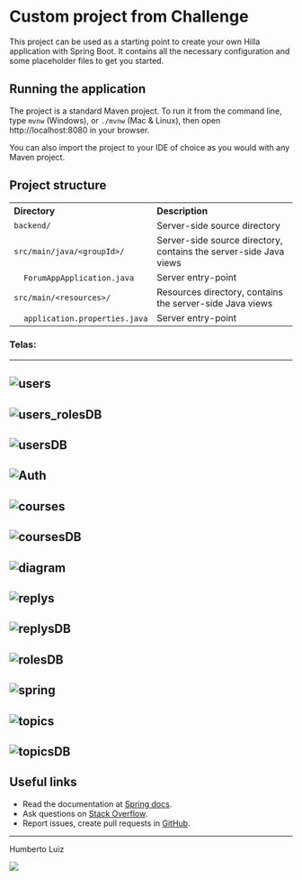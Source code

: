 # Custom project from Challenge

This project can be used as a starting point to create your own Hilla application with Spring Boot.
It contains all the necessary configuration and some placeholder files to get you started.

## Running the application

The project is a standard Maven project. To run it from the command line,
type `mvnw` (Windows), or `./mvnw` (Mac & Linux), then open
http://localhost:8080 in your browser.

You can also import the project to your IDE of choice as you would with any
Maven project.

## Project structure

<table style="width:100%; text-align: left;">
  <tr><th>Directory</th><th>Description</th></tr>
  <tr><td><code>backend/</code></td><td>Server-side source directory</td></tr>
   
   <tr><td><code>src/main/java/&lt;groupId&gt;/</code></td><td>Server-side 
	source directory, contains the server-side Java views</td></tr>
  <tr><td>&nbsp;&nbsp;&nbsp;&nbsp;<code>ForumAppApplication.java</code></td><td>Server entry-point</td></tr>


  <tr><td><code>src/main/&lt;resources&gt;/</code></td><td>Resources directory, contains the server-side Java views</td></tr>
  <tr><td>&nbsp;&nbsp;&nbsp;&nbsp;<code>application.properties.java</code></td><td>Server entry-point</td></tr>

</table>

### Telas:
---

![users](https://github.com/HumbertoLuiz/ForumApp/assets/54385959/e18eb2a9-8761-4088-ae0a-6b330875a581)
---

![users_rolesDB](https://github.com/HumbertoLuiz/ForumApp/assets/54385959/bf0c0f94-ed41-4fdf-8d04-37d777e9a364)
---

![usersDB](https://github.com/HumbertoLuiz/ForumApp/assets/54385959/08d8f796-e848-480d-8603-535d4f60743c)
---

![Auth](https://github.com/HumbertoLuiz/ForumApp/assets/54385959/d2eff94a-1765-4f6c-a1ef-47ff86bdc417)
---

![courses](https://github.com/HumbertoLuiz/ForumApp/assets/54385959/5f1b39f2-bd3b-4942-9ca8-0f4b89720640)
---

![coursesDB](https://github.com/HumbertoLuiz/ForumApp/assets/54385959/5e0b0ed1-83ec-4766-82ac-dbba7fdee094)
---

![diagram](https://github.com/HumbertoLuiz/ForumApp/assets/54385959/c6513eee-47c9-43c1-a5eb-8a9ad9d081a9)
---

![replys](https://github.com/HumbertoLuiz/ForumApp/assets/54385959/a3b148ae-2df6-40fa-8c35-fe91bcb07e53)
---

![replysDB](https://github.com/HumbertoLuiz/ForumApp/assets/54385959/de6ab53d-b54a-4fd1-9ba8-52011d263739)
---

![rolesDB](https://github.com/HumbertoLuiz/ForumApp/assets/54385959/8230bad6-1162-49ea-a608-e11d8ea7aa12)
---

![spring](https://github.com/HumbertoLuiz/ForumApp/assets/54385959/727a2c64-4356-4f6b-8938-6ab4903f1fd1)
---

![topics](https://github.com/HumbertoLuiz/ForumApp/assets/54385959/f5846ea8-9956-454e-97ee-7bcc5b443324)
---

![topicsDB](https://github.com/HumbertoLuiz/ForumApp/assets/54385959/f1d8952a-b0a7-4700-9b54-8bcd29b183b3)
---

## Useful links

- Read the documentation at [Spring docs](https://docs.spring.io/spring-boot/docs/current/reference/htmlsingle/).
- Ask questions on [Stack Overflow](https://stackoverflow.com/questions/).
- Report issues, create pull requests in [GitHub](https://github.com/vaadin/hilla).

---

Humberto Luiz 
<div>
<a href="https://www.linkedin.com/in/humbertoluiz/" target="_blank"><img src="https://img.shields.io/badge/-LinkedIn-%230077B5?style=for-the-badge&logo=linkedin&logoColor=white" target="_blank"></a>   
</div>
